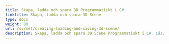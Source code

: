 ```yaml
---
title: Skapa, ladda och spara 3D Programmatiskt i C#
linktitle: Skapa, ladda och spara 3D Scene
type: docs
weight: 80
url: /sv/net/creating-loading-and-saving-3d-scene/
description: Skapa, ladda och spara 3D Scene Programmatiskt i C#. Läs, importera och spara 3D Scener i PDF och HTML i C#.
---
```

